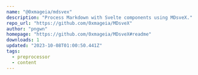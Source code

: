 ```yaml
---
name: "@0xmageia/mdsvex"
description: "Process Markdown with Svelte components using MDsveX."
repo_url: "https://github.com/0xmageia/MDsveX"
author: "pngwn"
homepage: "https://github.com/0xmageia/MDsveX#readme"
downloads: 1
updated: "2023-10-08T01:00:50.441Z"
tags: 
  - preprocessor
  - content
---
```

